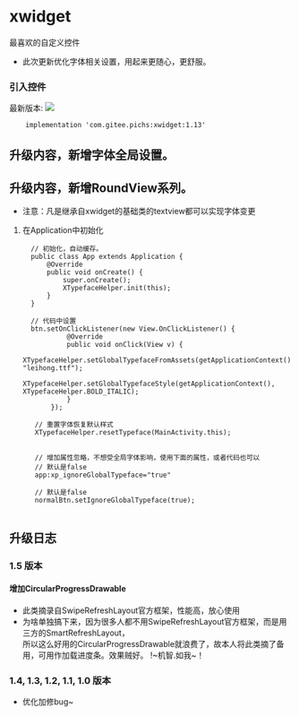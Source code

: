 # xwidget
最喜欢的自定义控件

- 此次更新优化字体相关设置，用起来更随心，更舒服。


### 引入控件
最新版本:  [![](https://jitpack.io/v/com.gitee.pichs/xwidget.svg)](https://jitpack.io/#com.gitee.pichs/xwidget)

        
        implementation 'com.gitee.pichs:xwidget:1.13'
       
       


## 升级内容，新增字体全局设置。
## 升级内容，新增RoundView系列。
- 注意：凡是继承自xwidget的基础类的textview都可以实现字体变更
1. 在Application中初始化

    
    
    ```
      // 初始化，自动缓存。
      public class App extends Application {
          @Override
          public void onCreate() {
              super.onCreate();
              XTypefaceHelper.init(this);
          }
      }
    
      // 代码中设置
      btn.setOnClickListener(new View.OnClickListener() {
               @Override
               public void onClick(View v) {
                   XTypefaceHelper.setGlobalTypefaceFromAssets(getApplicationContext(), "leihong.ttf");
                   XTypefaceHelper.setGlobalTypefaceStyle(getApplicationContext(), XTypefaceHelper.BOLD_ITALIC);
               }
           });
           
       // 重置字体恢复默认样式 
       XTypefaceHelper.resetTypeface(MainActivity.this);
    
       
       // 增加属性忽略，不想受全局字体影响，使用下面的属性，或者代码也可以
       // 默认是false
       app:xp_ignoreGlobalTypeface="true"
       
       // 默认是false
       normalBtn.setIgnoreGlobalTypeface(true);
        
    ```
## 升级日志

### 1.5 版本
#### 增加CircularProgressDrawable
- 此类摘录自SwipeRefreshLayout官方框架，性能高，放心使用
- 为啥单独搞下来，因为很多人都不用SwipeRefreshLayout官方框架，而是用三方的SmartRefreshLayout，<br>
所以这么好用的CircularProgressDrawable就浪费了，故本人将此类摘了备用，可用作加载进度条。效果贼好。 !~机智.如我~！

### 1.4, 1.3, 1.2, 1.1, 1.0 版本
- 优化加修bug~

